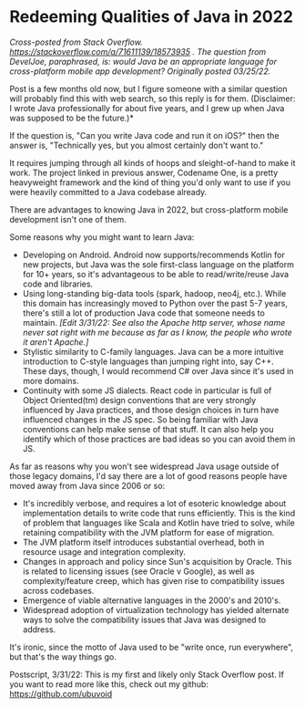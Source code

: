 # Redeeming Qualities of Java in 2022

*Cross-posted from Stack Overflow.* *https://stackoverflow.com/a/71611139/18573935 . The question from DevelJoe, paraphrased, is: would Java be an appropriate language for cross-platform mobile app development? Originally posted 03/25/22.*


Post is a few months old now, but I figure someone with a similar question will probably find this with web search, so this reply is for them. (Disclaimer: I wrote Java professionally for about five years, and I grew up when Java was supposed to be the future.)*

If the question is, "Can you write Java code and run it on iOS?" then the answer is, "Technically yes, but you almost certainly don't want to."

It requires jumping through all kinds of hoops and sleight-of-hand to make it work. The project linked in previous answer, Codename One, is a pretty heavyweight framework and the kind of thing you'd only want to use if you were heavily committed to a Java codebase already.

There are advantages to knowing Java in 2022, but cross-platform mobile development isn't one of them.

Some reasons why you might want to learn Java:
- Developing on Android. Android now supports/recommends Kotlin for new projects, but Java was the sole first-class language on the platform for 10+ years, so it's advantageous to be able to read/write/reuse Java code and libraries.
- Using long-standing big-data tools (spark, hadoop, neo4j, etc.). While this domain has increasingly moved to Python over the past 5-7 years, there's still a lot of production Java code that someone needs to maintain. *\[Edit 3/31/22: See also the Apache http server, whose name never sat right with me because as far as I know, the people who wrote it aren't Apache.]*
- Stylistic similarity to C-family languages. Java can be a more intuitive introduction to C-style languages than jumping right into, say C++. These days, though, I would recommend C# over Java since it's used in more domains.
- Continuity with some JS dialects. React code in particular is full of Object Oriented(tm) design conventions that are very strongly influenced by Java practices, and those design choices in turn have influenced changes in the JS spec. So being familiar with Java conventions can help make sense of that stuff. It can also help you identify which of those practices are bad ideas so you can avoid them in JS.


As far as reasons why you won't see widespread Java usage outside of those legacy domains, I'd say there are a lot of good reasons people have moved away from Java since 2006 or so:
- It's incredibly verbose, and requires a lot of esoteric knowledge about implementation details to write code that runs efficiently. This is the kind of problem that languages like Scala and Kotlin have tried to solve, while retaining compatibility with the JVM platform for ease of migration.
- The JVM platform itself introduces substantial overhead, both in resource usage and integration complexity.
- Changes in approach and policy since Sun's acquisition by Oracle. This is related to licensing issues (see Oracle v Google), as well as complexity/feature creep, which has given rise to compatibility issues across codebases.
- Emergence of viable alternative languages in the 2000's and 2010's.
- Widespread adoption of virtualization technology has yielded alternate ways to solve the compatibility issues that Java was designed to address.

It's ironic, since the motto of Java used to be "write once, run everywhere", but that's the way things go.

Postscript, 3/31/22: This is my first and likely only Stack Overflow post. If you want to read more like this, check out my github: https://github.com/ubuvoid
